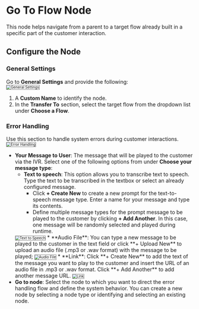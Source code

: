 # Go To Flow Node

This node helps navigate from a parent to a target flow already built in a specific part of the customer interaction.

## Configure the Node

### General Settings

Go to **General Settings** and provide the following:  
<img src="./../images/general-settings-go-to-flow.png" alt="General Settings" title="General Settings" style="border: 1px solid gray; zoom:70%;">

1. A **Custom Name** to identify the node.
2. In the **Transfer To** section, select the target flow from the dropdown list under **Choose a Flow**.

### Error Handling

Use this section to handle system errors during customer interactions.
<img src="./../images/error-handling-go-to-flow.png" alt="Error Handling" title="Error Handling" style="border: 1px solid gray; zoom:70%;">

* **Your Message to User**: The message that will be played to the customer via the IVR. Select one of the following options from under **Choose your message type**:
    * **Text to speech**: This option allows you to transcribe text to speech. Type the text to be transcribed in the textbox or select an already configured message.
        * Click **+ Create New** to create a new prompt for the text-to-speech message type. Enter a name for your message and type its contents.
        * Define multiple message types for the prompt message to be played to the customer by clicking **+ Add Another**. In this case, one message will be randomly selected and played during runtime.  
    <img src="./../images/text-to-speech-go-to-flow.png" alt="Text to Speech" title="Text to Speech" style="border: 1px solid gray; zoom:70%;">
    * **Audio File**: You can type a new message to be played to the customer in the text field or click **+ Upload New** to upload an audio file (.mp3 or .wav format) with the message to be played;
    <img src="./../images/audio-file-go-to-flow.png" alt="Audio File" title="Audio File" style="border: 1px solid gray; zoom:70%;">
    * **Link**: Click **+ Create New** to add the text of the message you want to play to the customer and insert the URL of an audio file in .mp3 or .wav format. Click **+ Add Another** to add another message URL.  
    <img src="./../images/link-go-to-flow.png" alt="Link" title="Link" style="border: 1px solid gray; zoom:70%;">
* **Go to node**: Select the node to which you want to direct the error handling flow and define the system behavior. You can create a new node by selecting a node type or identifying and selecting an existing node.